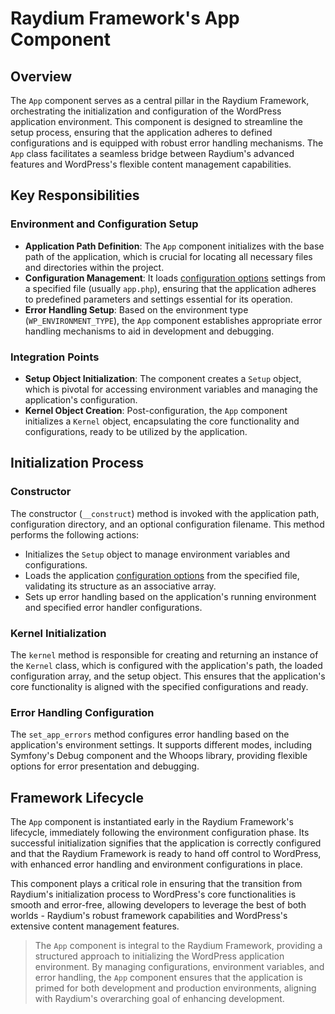 # Raydium Framework's App Component

## Overview

The `App` component serves as a central pillar in the Raydium Framework, orchestrating the initialization and configuration of the WordPress application environment. This component is designed to streamline the setup process, ensuring that the application adheres to defined configurations and is equipped with robust error handling mechanisms. The `App` class facilitates a seamless bridge between Raydium's advanced features and WordPress's flexible content management capabilities.

## Key Responsibilities

### Environment and Configuration Setup
- **Application Path Definition**: The `App` component initializes with the base path of the application, which is crucial for locating all necessary files and directories within the project.
- **Configuration Management**: It loads [configuration options](../reference/configuration) settings from a specified file (usually `app.php`), ensuring that the application adheres to predefined parameters and settings essential for its operation.
- **Error Handling Setup**: Based on the environment type (`WP_ENVIRONMENT_TYPE`), the `App` component establishes appropriate error handling mechanisms to aid in development and debugging.

### Integration Points
- **Setup Object Initialization**: The component creates a `Setup` object, which is pivotal for accessing environment variables and managing the application's configuration.
- **Kernel Object Creation**: Post-configuration, the `App` component initializes a `Kernel` object, encapsulating the core functionality and configurations, ready to be utilized by the application.

## Initialization Process

### Constructor
The constructor (`__construct`) method is invoked with the application path, configuration directory, and an optional configuration filename. This method performs the following actions:
- Initializes the `Setup` object to manage environment variables and configurations.
- Loads the application [configuration options](../reference/configuration) from the specified file, validating its structure as an associative array.
- Sets up error handling based on the application's running environment and specified error handler configurations.

### Kernel Initialization
The `kernel` method is responsible for creating and returning an instance of the `Kernel` class, which is configured with the application's path, the loaded configuration array, and the setup object. This ensures that the application's core functionality is aligned with the specified configurations and ready.

### Error Handling Configuration
The `set_app_errors` method configures error handling based on the application's environment settings. It supports different modes, including Symfony's Debug component and the Whoops library, providing flexible options for error presentation and debugging.

## Framework Lifecycle

The `App` component is instantiated early in the Raydium Framework's lifecycle, immediately following the environment configuration phase. Its successful initialization signifies that the application is correctly configured and that the Raydium Framework is ready to hand off control to WordPress, with enhanced error handling and environment configurations in place.

This component plays a critical role in ensuring that the transition from Raydium's initialization process to WordPress's core functionalities is smooth and error-free, allowing developers to leverage the best of both worlds - Raydium's robust framework capabilities and WordPress's extensive content management features.


> The `App` component is integral to the Raydium Framework, providing a structured approach to initializing the WordPress application environment. By managing configurations, environment variables, and error handling, the `App` component ensures that the application is primed for both development and production environments, aligning with Raydium's overarching goal of enhancing development.
